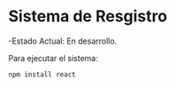 <h1>Sistema de Resgistro</h1>

-Estado Actual: En desarrollo.

Para ejecutar el sistema:

```npm install react```
